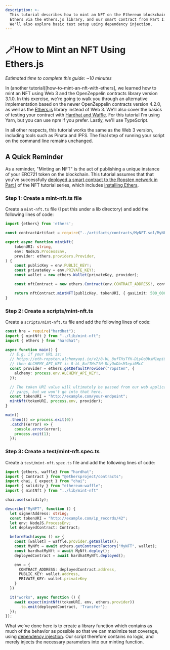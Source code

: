 ```yaml
---
description: >-
  This tutorial describes how to mint an NFT on the Ethereum blockchain using
  Ethers via the ethers.js library, and our smart contract from Part I: How to Create an NFT.
  We'll also explore basic test setup using dependency injection.
---
```


# 🪄How to Mint an NFT Using Ethers.js

_Estimated time to complete this guide: ~10 minutes_ 

In (another tutorial)[how-to-mint-an-nft-with-ethers], we learned how to mint an NFT using Web 3 and the OpenZeppelin contracts
library version 3.1.0. In this exercise, we're going to walk you through an alternative implementation based on the newer OpenZeppelin contracts version 4.2.0,
as well as the [Ethers.js](https://docs.ethers.io/) library instead of Web 3. We'll also cover the basics of testing your contract with
[Hardhat and Waffle](https://hardhat.org/plugins/nomiclabs-hardhat-waffle.html). For this tutorial I'm using Yarn, but you can use npm if you prefer.
Lastly, we'll use TypeScript.

In all other respects, this tutorial works the same as the Web 3 version, including tools such as Pinata and IPFS. The final step of running your script on the
command line remains unchanged.

## A Quick Reminder

As a reminder, "Minting an NFT" is the act of publishing a unique instance of your ERC721 token on the blockchain.
This tutorial assumes that that you've successfully [deployed a smart contract to the Ropsten network in Part I](how-to-write-and-deploy-a-nft-smart-contract)
of the NFT tutorial series, which includes [installing Ethers](how-to-create-an-nft#step-12-install-ethers-js).

### Step 1: Create a mint-nft.ts file <a id="step-1-create-a-mint-nft-ts-file"></a>

Create a `mint-nft.ts` file (I put this under a lib directory) and add the following lines of code:

```ts
import {ethers} from 'ethers';

const contractArtifact = require("../artifacts/contracts/MyNFT.sol/MyNFT.json");

export async function mintNft(
    tokenURI: string,
    env: NodeJS.ProcessEnv,
    provider: ethers.providers.Provider,
) {
    const publicKey = env.PUBLIC_KEY!;
    const privateKey = env.PRIVATE_KEY!;
    const wallet = new ethers.Wallet(privateKey, provider);

    const nftContract = new ethers.Contract(env.CONTRACT_ADDRESS!, contractArtifact.abi, wallet);

    return nftContract.mintNFT(publicKey, tokenURI, { gasLimit: 500_000})
}
```

### Step 2: Create a scripts/mint-nft.ts <a id="step-2-create-a-script-mint-nft-ts-file"></a>

Create a `scripts/mint-nft.ts` file and add the following lines of code:

```ts
const hre = require("hardhat");
import { mintNft } from "../lib/mint-nft";
import { ethers } from "hardhat";

async function main() {
  // E.g. if your URL is:
  // https://eth-ropsten.alchemyapi.io/v2/8-bL_8ufTHsTfH-DLyOoDbsM1epi0RcC
  // then ALCHEMY_API_KEY is 8-bL_8ufTHsTfH-DLyOoDbsM1epi0RcC
  const provider = ethers.getDefaultProvider("ropsten", {
    alchemy: process.env.ALCHEMY_API_KEY!,
  });

  // The token URI value will ultimately be passed from our web application and parsed via
  // yargs, but we won't go into that here.
  const tokenURI = "http://example.com/your-endpoint";
  mintNft(tokenURI, process.env, provider);
}

main()
  .then(() => process.exit(0))
  .catch((error) => {
    console.error(error);
    process.exit(1);
  });
```

### Step 3: Create a test/mint-nft.spec.ts <a id="step-3-create-a-test-mint-nft-spec-ts-file"></a>

Create a `test/mint-nft.spec.ts` file and add the following lines of code:

```ts
import {ethers, waffle} from "hardhat";
import { Contract } from "@ethersproject/contracts";
import chai, { expect } from "chai";
import { solidity } from "ethereum-waffle";
import { mintNft } from "../lib/mint-nft"

chai.use(solidity);

describe("MyNFT", function () {
  let signerAddress: string;
  const tokenURI = "http://example.com/ip_records/42";
  let env: NodeJS.ProcessEnv;
  let deployedContract: Contract;

  beforeEach(async () => {
    const [wallet] = waffle.provider.getWallets();
    const MyNft = await ethers.getContractFactory("MyNFT", wallet);
    const hardhatMyNft = await MyNft.deploy();
    deployedContract = await hardhatMyNft.deployed();

    env = {
      CONTRACT_ADDRESS: deployedContract.address,
      PUBLIC_KEY: wallet.address,
      PRIVATE_KEY: wallet.privateKey
    }
  })

  it("works", async function () {
    await expect(mintNft(tokenURI, env, ethers.provider))
      .to.emit(deployedContract, 'Transfer');
  });
});
```

What we've done here is to create a library function which contains as much of the behavior as possible so that we can maximize test coverage,
using [dependency injection](https://wiki.c2.com/?DependencyInjection). Our script therefore contains no logic, and merely injects the necessary
parameters into our minting function.
